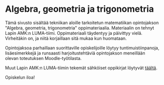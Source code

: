 # Algebra, geometria ja trigonometria

Tämä sivusto sisältää tekniikan aloille tarkoitetun matematiikan opintojakson "Algebra, geometria, trigonometria" oppimateriaalia. Materiaalin on tehnyt Lapin AMK:n LUMA-tiimi. Oppimateriaali täydentyy ja päivittyy vielä. Virheitäkin on, ja niitä korjaillaan sitä mukaa kun huomataan.

Opintojaksoa parhaillaan suorittaville opiskelijoille löytyy tuntimuistiinpanoja, lisäesimerkkejä ja runsaasti harjoitustehtäviä opintojakson meneillään olevan toteutuksen Moodle-työtilasta.

Muut Lapin AMK:n LUMA-tiimin tekemät sähköiset oppikirjat löytyvät [täältä](https://luma-lapinamk.pub).

Opiskelun iloa!